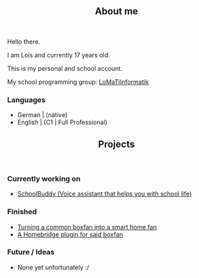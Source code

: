 <h2 align="center">About me</h2></br>

Hello there.

I am Lois and currently 17 years old.

This is my personal and school account.

My school programming group: [LoMaTiInformatik](https://github.com/LoMaTiInformatik/)

### Languages

- German  | (native)
- English | (C1 | Full Professional)

<h2 align="center">Projects</h2></br>

### Currently working on
- [SchoolBuddy (Voice assistant that helps you with school life)](https://github.com/LoMaTiInformatik/SchoolBuddy/)

### Finished
- [Turning a common boxfan into a smart home fan](https://github.com/LoMaTiInformatik/Smarthome_Ventilator/)
- [A Homebridge plugin for said boxfan](https://github.com/LoMaTiInformatik/Ventilator_homebridge_plugin/)

### Future / Ideas
- None yet unfortunately :/
